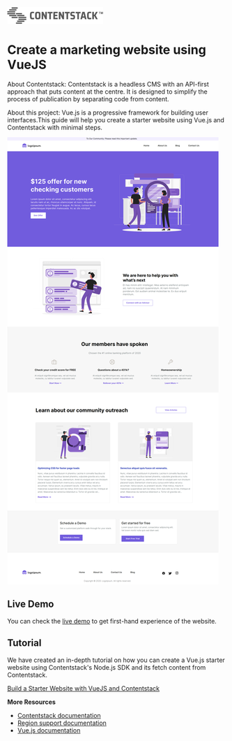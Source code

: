 [![Contentstack Logo](/public/contentstack.png)](https://www.contentstack.com/)

# Create a marketing website using VueJS

About Contentstack: Contentstack is a headless CMS with an API-first approach that puts content at the centre. It is designed to simplify the process of publication by separating code from content.

About this project: Vue.js is a progressive framework for building user interfaces.This guide will help you create a starter website using Vue.js and Contentstack with minimal steps. 

![contentstack-vuejs-starter-app](/public/readme.png)

## Live Demo

You can check the [live demo](https://contentstack-vuejs-starter-app.vercel.app/) to get first-hand experience of the website.

## Tutorial

We have created an in-depth tutorial on how you can create a Vue.js starter website using Contentstack's Node.js SDK and its fetch content from Contentstack.

[Build a Starter Website with VueJS and Contentstack](https://www.contentstack.com/docs/developers/sample-apps/build-a-starter-website-using-vue-js-and-contentstack/)

**More Resources**

- [Contentstack documentation](https://www.contentstack.com/docs/)
- [Region support documentation](https://www.contentstack.com/docs/developers/selecting-region-in-contentstack-starter-apps)
- [Vue.js documentation](https://v3.vuejs.org/guide/introduction.html)


